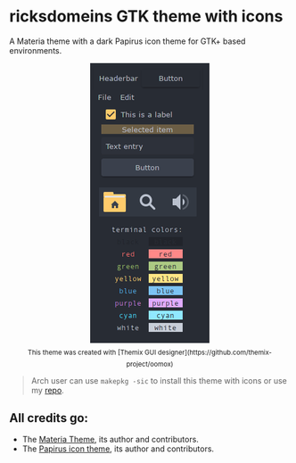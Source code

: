# ricksdomeins GTK theme with icons

A Materia theme with a dark Papirus icon theme for GTK+ based environments.

<p align="center">
  <img src="./preview.png">
  <br>
  <sub> This theme was created with [Themix GUI designer](https://github.com/themix-project/oomox) </sub>
</p>


> Arch user can use `makepkg -sic` to install this theme with icons or use my [repo](https://github.com/ricksdomein/ricksdomein-arch-repo).


## All credits go:

- The [Materia Theme](https://github.com/nana-4/materia-theme), its author and contributors.
- The [Papirus icon theme](https://github.com/PapirusDevelopmentTeam/papirus-icon-theme), its author and contributors.
